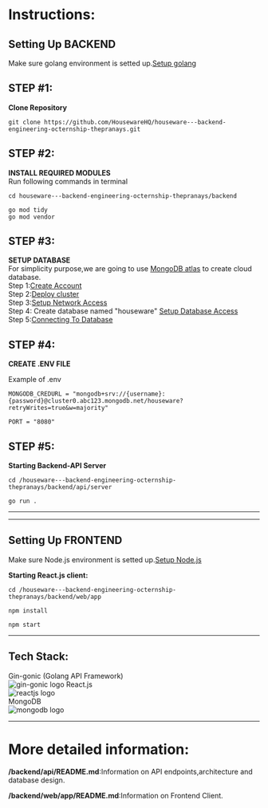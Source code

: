 # Instructions:
## Setting Up BACKEND
Make sure golang environment is setted up.[Setup golang](https://go.dev/doc/install)<br>
## STEP #1:
**Clone Repository**
```
git clone https://github.com/HousewareHQ/houseware---backend-engineering-octernship-thepranays.git
```

## STEP #2:
**INSTALL REQUIRED MODULES**
<br>
Run following commands in terminal
```
cd houseware---backend-engineering-octernship-thepranays/backend

go mod tidy
go mod vendor
```

## STEP #3:
**SETUP DATABASE**
<br>
For simplicity purpose,we are going to use [MongoDB atlas](https://www.mongodb.com/atlas/database)
to create cloud database.
<br>
Step 1:[Create Account](https://account.mongodb.com/account/register)
<br>
Step 2:[Deploy cluster](https://www.mongodb.com/docs/atlas/tutorial/deploy-free-tier-cluster/)
<br>
Step 3:[Setup Network Access](https://www.mongodb.com/docs/atlas/security/add-ip-address-to-list/)
<br>
Step 4: Create database named "houseware" [Setup Database Access](https://www.mongodb.com/docs/atlas/tutorial/create-mongodb-user-for-cluster/)
<br> 
Step 5:[Connecting To Database](https://www.mongodb.com/docs/atlas/tutorial/connect-to-your-cluster/)




## STEP #4:

**CREATE .ENV FILE**

Example of .env 
```
MONGODB_CREDURL = "mongodb+srv://{username}:{password}@cluster0.abc123.mongodb.net/houseware?retryWrites=true&w=majority"

PORT = "8080"
```

## STEP #5:
**Starting Backend-API Server**
```
cd /houseware---backend-engineering-octernship-thepranays/backend/api/server

go run .
```
---
___
## Setting Up FRONTEND

Make sure Node.js environment is setted up.[Setup Node.js](https://nodejs.org/en/download)

**Starting React.js client:**
```
cd /houseware---backend-engineering-octernship-thepranays/backend/web/app

npm install

npm start
``` 

- - -
## Tech Stack:
Gin-gonic (Golang API Framework)
<br>
![gin-gonic logo](https://preview.redd.it/3dto8z3ma7671.png?width=960&crop=smart&auto=webp&v=enabled&s=6b6fa77f1355b4dbeccd2637c5ee2967d92aab58)
React.js
<br>
![reactjs logo](https://www.datocms-assets.com/45470/1631110818-logo-react-js.png)
<br>
MongoDB
<br>
![mongodb logo](https://g.foolcdn.com/art/companylogos/square/mdb.png)

___
# More detailed information:
**/backend/api/README.md**:Information on API endpoints,architecture and database design. 

**/backend/web/app/README.md**:Information on Frontend Client.


